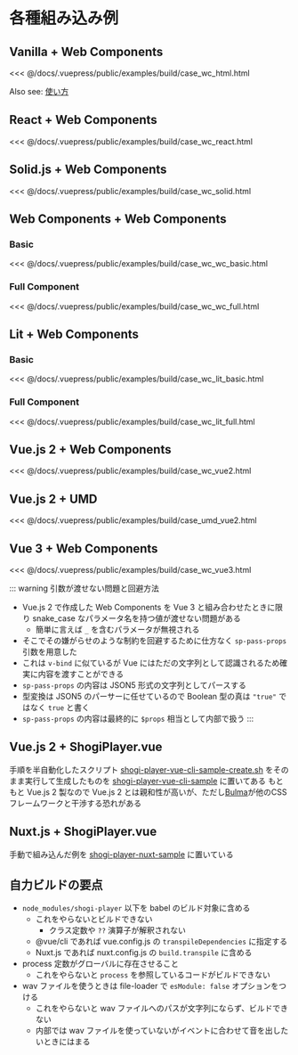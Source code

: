 # 各種組み込み例

## Vanilla + Web Components

<<< @/docs/.vuepress/public/examples/build/case_wc_html.html
<LinkToExample name="build/case_wc_html" />

Also see: [使い方](/guide/usage/)

## React + Web Components

<<< @/docs/.vuepress/public/examples/build/case_wc_react.html
<LinkToExample name="build/case_wc_react" />

## Solid.js + Web Components

<<< @/docs/.vuepress/public/examples/build/case_wc_solid.html
<LinkToExample name="build/case_wc_solid" />

## Web Components + Web Components

### Basic
<<< @/docs/.vuepress/public/examples/build/case_wc_wc_basic.html
<LinkToExample name="build/case_wc_wc_basic" />

### Full Component
<<< @/docs/.vuepress/public/examples/build/case_wc_wc_full.html
<LinkToExample name="build/case_wc_wc_full" />

## Lit + Web Components

### Basic
<<< @/docs/.vuepress/public/examples/build/case_wc_lit_basic.html
<LinkToExample name="build/case_wc_lit_basic" />

### Full Component
<<< @/docs/.vuepress/public/examples/build/case_wc_lit_full.html
<LinkToExample name="build/case_wc_lit_full" />

## Vue.js 2 + Web Components

<<< @/docs/.vuepress/public/examples/build/case_wc_vue2.html
<LinkToExample name="build/case_wc_vue2" />

## Vue.js 2 + UMD

<<< @/docs/.vuepress/public/examples/build/case_umd_vue2.html
<LinkToExample name="build/case_umd_vue2" />

## Vue 3 + Web Components

<<< @/docs/.vuepress/public/examples/build/case_wc_vue3.html
<LinkToExample name="build/case_wc_vue3" />

::: warning 引数が渡せない問題と回避方法
* Vue.js 2 で作成した Web Components を Vue 3 と組み合わせたときに限り snake_case なパラメータ名を持つ値が渡せない問題がある
  * 簡単に言えば `_` を含むパラメータが無視される
* そこでその嫌がらせのような制約を回避するために仕方なく `sp-pass-props` 引数を用意した
* これは `v-bind` に似ているが Vue にはただの文字列として認識されるため確実に内容を渡すことができる
* `sp-pass-props` の内容は JSON5 形式の文字列としてパースする
* 型変換は JSON5 のパーサーに任せているので Boolean 型の真は `"true"` ではなく `true` と書く
* `sp-pass-props` の内容は最終的に `$props` 相当として内部で扱う
:::

## Vue.js 2 + ShogiPlayer.vue

手順を半自動化したスクリプト [shogi-player-vue-cli-sample-create.sh](https://github.com/akicho8/shogi-player/blob/master/shogi-player-vue-cli-sample-create.sh) をそのまま実行して生成したものを [shogi-player-vue-cli-sample](https://github.com/akicho8/shogi-player/tree/master/shogi-player-vue-cli-sample) に置いてある
もともと Vue.js 2 製なので Vue.js 2 とは親和性が高いが、ただし[Bulma](https://bulma.io/)が他のCSSフレームワークと干渉する恐れがある

## Nuxt.js + ShogiPlayer.vue

手動で組み込んだ例を [shogi-player-nuxt-sample](https://github.com/akicho8/shogi-player/tree/master/shogi-player-nuxt-sample) に置いている

## 自力ビルドの要点

* `node_modules/shogi-player` 以下を babel のビルド対象に含める
  * これをやらないとビルドできない
    * クラス定数や `??` 演算子が解釈されない
  * @vue/cli であれば vue.config.js の `transpileDependencies` に指定する
  * Nuxt.js であれば nuxt.config.js の `build.transpile` に含める
* process 定数がグローバルに存在させること
  * これをやらないと `process` を参照しているコードがビルドできない
* wav ファイルを使うときは file-loader で `esModule: false` オプションをつける
  * これをやらないと wav ファイルへのパスが文字列にならず、ビルドできない
  * 内部では wav ファイルを使っていないがイベントに合わせて音を出したいときにはまる
